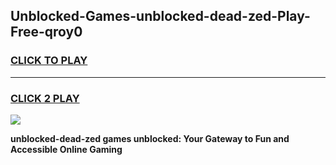 
## Unblocked-Games-unblocked-dead-zed-Play-Free-qroy0
<h3>
<a href="https://premium76.site?title=unblocked-dead-zed&ref=18A1">CLICK TO PLAY</a></h3>
<hr>

<h3>
<a href="https://premium76.site?title=unblocked-dead-zed&ref=18A1">CLICK 2 PLAY</a>
  
</h3>

<a href="https://premium76.site?title=unblocked-dead-zed&ref=18A1"><img src="https://clearcache.store/games.png"></a>


**unblocked-dead-zed games unblocked: Your Gateway to Fun and Accessible Online Gaming**
